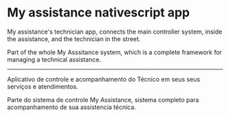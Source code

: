 # My assistance nativescript app

My assistance's technician app, connects the main controller system, inside the assistance, and the technician in the street.

Part of the whole My Asssitance system, which is a complete framework for managing a technical assistance.

--------------------------------------------------------------------------------------------------------------------------------

Aplicativo de controle e acompanhamento do Técnico em seus seus serviços e atendimentos.

Parte do sistema de controle My Assistance, sistema completo para acompanhamento de sua assistencia técnica.
